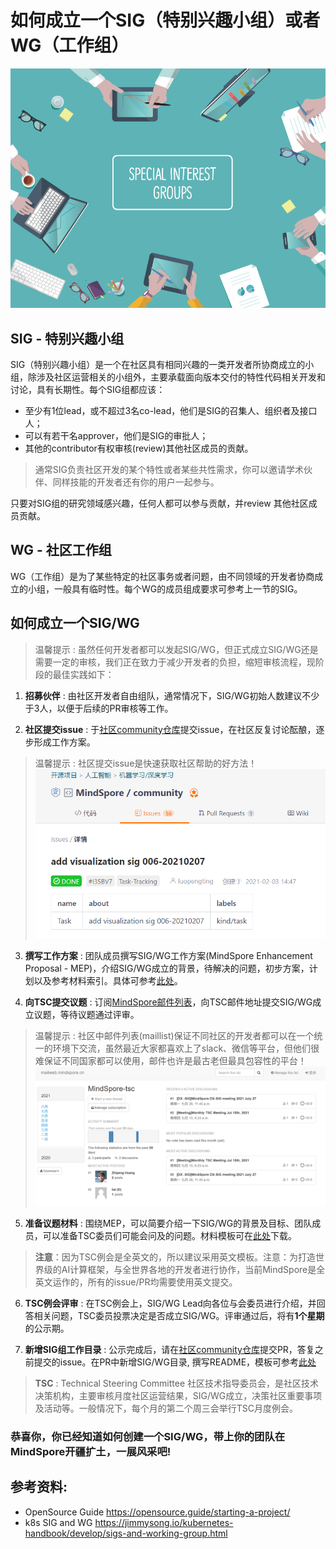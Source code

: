 # 如何成立一个SIG（特别兴趣小组）或者WG（工作组）

![add_issue](images/sig.jpg "Philadelphia's Magic Gardens")

## **SIG - 特别兴趣小组**

SIG（特别兴趣小组）是一个在社区具有相同兴趣的一类开发者所协商成立的小组，除涉及社区运营相关的小组外，主要承载面向版本交付的特性代码相关开发和讨论，具有长期性。每个SIG组都应该：

- 至少有1位lead，或不超过3名co-lead，他们是SIG的召集人、组织者及接口人；
- 可以有若干名approver，他们是SIG的审批人；
- 其他的contributor有权审核(review)其他社区成员的贡献。

> 通常SIG负责社区开发的某个特性或者某些共性需求，你可以邀请学术伙伴、同样技能的开发者还有你的用户一起参与。

只要对SIG组的研究领域感兴趣，任何人都可以参与贡献，并review 其他社区成员贡献。

## **WG - 社区工作组**

WG（工作组）是为了某些特定的社区事务或者问题，由不同领域的开发者协商成立的小组，一般具有临时性。每个WG的成员组成要求可参考上一节的SIG。

## **如何成立一个SIG/WG**

> 温馨提示 : 虽然任何开发者都可以发起SIG/WG，但正式成立SIG/WG还是需要一定的审核，我们正在致力于减少开发者的负担，缩短审核流程，现阶段的最佳实践如下：

1. **招募伙伴** : 由社区开发者自由组队，通常情况下，SIG/WG初始人数建议不少于3人，以便于后续的PR审核等工作。

2. **社区提交issue** : 于[社区community仓库](https://gitee.com/mindspore/community)提交issue，在社区反复讨论酝酿，逐步形成工作方案。

> 温馨提示 : 社区提交issue是快速获取社区帮助的好方法！
![add_issue](images/add_sig_issue.png)

3. **撰写工作方案** : 团队成员撰写SIG/WG工作方案(MindSpore Enhancement Proposal - MEP)，介绍SIG/WG成立的背景，待解决的问题，初步方案，计划以及参考材料索引。具体可参考[此处](https://gitee.com/mindspore/community/tree/master/design/meps)。

4. **向TSC提交议题** : 订阅[MindSpore邮件列表](https://mailweb.mindspore.cn/hyperkitty/)，向TSC邮件地址提交SIG/WG成立议题，等待议题通过评审。

> 温馨提示 : 社区中邮件列表(maillist)保证不同社区的开发者都可以在一个统一的环境下交流，虽然最近大家都喜欢上了slack、微信等平台，但他们很难保证不同国家都可以使用，邮件也许是最古老但最具包容性的平台！
![add_issue](images/maillist.png)

5. **准备议题材料** : 围绕MEP，可以简要介绍一下SIG/WG的背景及目标、团队成员，可以准备TSC委员们可能会问及的问题。材料模板可在[此处](https://gitee.com/mindspore/community/tree/master/slides)下载。

> **注意**：因为TSC例会是全英文的，所以建议采用英文模板。注意：为打造世界级的AI计算框架，与全世界各地的开发者进行协作，当前MindSpore是全英文运作的，所有的issue/PR均需要使用英文提交。

6. **TSC例会评审** : 在TSC例会上，SIG/WG Lead向各位与会委员进行介绍，并回答相关问题，TSC委员投票决定是否成立SIG/WG。评审通过后，将有**1个星期**的公示期。

7. **新增SIG组工作目录** : 公示完成后，请在[社区community仓库](https://gitee.com/mindspore/community)提交PR，答复之前提交的issue。在PR中新增SIG/WG目录, 撰写README，模板可参考[此处](https://gitee.com/mindspore/community/tree/master/sigs/data)

> **TSC** : Technical Steering Committee 社区技术指导委员会，是社区技术决策机构，主要审核月度社区运营结果，SIG/WG成立，决策社区重要事项及活动等。一般情况下，每个月的第二个周三会举行TSC月度例会。

### 恭喜你，你已经知道如何创建一个SIG/WG，带上你的团队在MindSpore开疆扩土，一展风采吧!

## 参考资料: 
- OpenSource Guide <https://opensource.guide/starting-a-project/>
- k8s SIG and WG <https://jimmysong.io/kubernetes-handbook/develop/sigs-and-working-group.html>